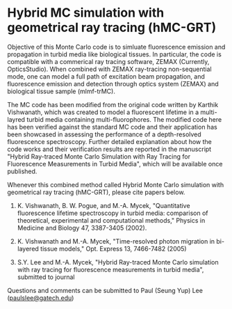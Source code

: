 # Hybrid MC simulation with geometrical ray tracing (hMC-GRT)

Objective of this Monte Carlo code is to simluate fluorescence emission and propagation in turbid media like biological tissues. In particular, the code is compatible with a commerical ray tracing software, ZEMAX (Currently, OpticsStudio). When combined with ZEMAX ray-tracing non-sequential mode, one can model a full path of excitation beam propagation, and fluorescence emission and detection through optics system (ZEMAX) and biological tissue sample (mlmf-trMC). 

The MC code has been modified from the original code written by Karthik Vishwanath, which was created to model a fluorescent lifetime in a multi-layred turbid media containing multi-fluorophores. The modified code here has been verified against the standard MC code and their application has been showcased in assessing the performance of a depth-resolved fluorescence spectroscopy. Further detailed explanation about how the code works and their verification results are reported in the manuscript "Hybrid Ray-traced Monte Carlo Simulation with Ray Tracing for Fluorescence Measurements in Turbid Media", which will be available once published.    

Whenever this combined method called Hybrid Monte Carlo simulation with geometrical ray tracing (hMC-GRT), please cite papers below. 

1. K. Vishwanath, B. W. Pogue, and M.-A. Mycek, "Quantitative fluorescence lifetime spectroscopy in turbid media: comparison of theoretical, experimental and computational methods," Physics in Medicine and Biology 47, 3387-3405 (2002).

2. K. Vishwanath and M.-A. Mycek, "Time-resolved photon migration in bi-layered tissue models," Opt. Express 13, 7466-7482 (2005)

3. S.Y. Lee and M.-A. Mycek, "Hybrid Ray-traced Monte Carlo simulation with ray tracing for fluorescence measurements in turbid media", submitted to journal

Questions and comments can be submitted to Paul (Seung Yup) Lee (paulslee@gatech.edu) 
